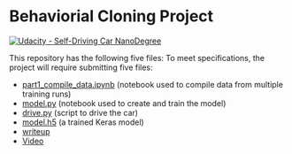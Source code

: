 # Behaviorial Cloning Project

[![Udacity - Self-Driving Car NanoDegree](https://s3.amazonaws.com/udacity-sdc/github/shield-carnd.svg)](http://www.udacity.com/drive)

This repository has the following five files:
To meet specifications, the project will require submitting five files: 
* [part1_compile_data.ipynb](part1_compile_data.ipynb) (notebook used to compile data from multiple training runs)
* [model.py](model.py) (notebook used to create and train the model)
* [drive.py](drive.py) (script to drive the car)
* [model.h5](model.h5) (a trained Keras model)
* [writeup](writeup.md)
* [Video](https://youtu.be/aDX63ukqYHI)
